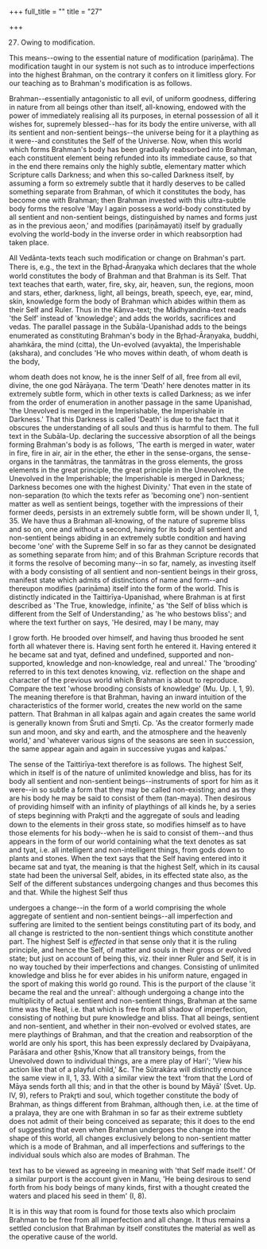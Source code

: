 +++
full_title = ""
title = "27"

+++


27. Owing to modification.

This means--owing to the essential nature of modification (pariṇāma). The modification taught in our system is not such as to introduce imperfections into the highest Brahman, on the contrary it confers on it limitless glory. For our teaching as to Brahman's modification is as follows.

 Brahman--essentially antagonistic to all evil, of uniform goodness, differing in nature from all beings other than itself, all-knowing, endowed with the power of immediately realising all its purposes, in eternal possession of all it wishes for, supremely blessed--has for its body the entire universe, with all its sentient and non-sentient beings--the universe being for it a plaything as it were--and constitutes the Self of the Universe. Now, when this world which forms Brahman's body has been gradually reabsorbed into Brahman, each constituent element being refunded into its immediate cause, so that in the end there remains only the highly subtle, elementary matter which Scripture calls Darkness; and when this so-called Darkness itself, by assuming a form so extremely subtle that it hardly deserves to be called something separate from Brahman, of which it constitutes the body, has become one with Brahman; then Brahman invested with this ultra-subtle body forms the resolve 'May I again possess a world-body constituted by all sentient and non-sentient beings, distinguished by names and forms just as in the previous aeon,' and modifies (pariṇāmayati) itself by gradually evolving the world-body in the inverse order in which reabsorption had taken place.

All Vedānta-texts teach such modification or change on Brahman's part. There is, e.g., the text in the Br̥had-Āraṇyaka which declares that the whole world constitutes the body of Brahman and that Brahman is its Self. That text teaches that earth, water, fire, sky, air, heaven, sun, the regions, moon and stars, ether, darkness, light, all beings, breath, speech, eye, ear, mind, skin, knowledge form the body of Brahman which abides within them as their Self and Ruler. Thus in the Kāṇva-text; the Mādhyandina-text reads 'the Self' instead of 'knowledge'; and adds the worlds, sacrifices and vedas. The parallel passage in the Subāla-Upanishad adds to the beings enumerated as constituting Brahman's body in the Br̥had-Āraṇyaka, buddhi, ahaṁkāra, the mind (citta), the Un-evolved (avyakta), the Imperishable (akshara), and concludes 'He who moves within death, of whom death is the body,

whom death does not know, he is the inner Self of all, free from all evil, divine, the one god Nārāyaṇa. The term 'Death' here denotes matter in its extremely subtle form, which in other texts is called Darkness; as we infer from the order of enumeration in another passage in the same Upanishad, 'the Unevolved is merged in the Imperishable, the Imperishable in Darkness.' That this Darkness is called 'Death' is due to the fact that it obscures the understanding of all souls and thus is harmful to them. The full text in the Subāla-Up. declaring the successive absorption of all the beings forming Brahman's body is as follows, 'The earth is merged in water, water in fire, fire in air, air in the ether, the ether in the sense-organs, the sense-organs in the tanmātras, the tanmātras in the gross elements, the gross elements in the great principle, the great principle in the Unevolved, the Unevolved in the Imperishable; the Imperishable is merged in Darkness; Darkness becomes one with the highest Divinity.' That even in the state of non-separation (to which the texts refer as 'becoming one') non-sentient matter as well as sentient beings, together with the impressions of their former deeds, persists in an extremely subtle form, will be shown under II, 1, 35. We have thus a Brahman all-knowing, of the nature of supreme bliss and so on, one and without a second, having for its body all sentient and non-sentient beings abiding in an extremely subtle condition and having become 'one' with the Supreme Self in so far as they cannot be designated as something separate from him; and of this Brahman Scripture records that it forms the resolve of becoming many--in so far, namely, as investing itself with a body consisting of all sentient and non-sentient beings in their gross, manifest state which admits of distinctions of name and form--and thereupon modifies (pariṇāma) itself into the form of the world. This is distinctly indicated in the Taittirīya-Upanishad, where Brahman is at first described as 'The True, knowledge, infinite,' as 'the Self of bliss which is different from the Self of Understanding,' as 'he who bestows bliss'; and where the text further on says, 'He desired, may I be many, may

 I grow forth. He brooded over himself, and having thus brooded he sent forth all whatever there is. Having sent forth he entered it. Having entered it he became sat and tyat, defined and undefined, supported and non-supported, knowledge and non-knowledge, real and unreal.' The 'brooding' referred to in this text denotes knowing, viz. reflection on the shape and character of the previous world which Brahman is about to reproduce. Compare the text 'whose brooding consists of knowledge' (Mu. Up. I, 1, 9). The meaning therefore is that Brahman, having an inward intuition of the characteristics of the former world, creates the new world on the same pattern. That Brahman in all kalpas again and again creates the same world is generally known from Śruti and Smr̥ti. Cp. 'As the creator formerly made sun and moon, and sky and earth, and the atmosphere and the heavenly world,' and 'whatever various signs of the seasons are seen in succession, the same appear again and again in successive yugas and kalpas.'

The sense of the Taittirīya-text therefore is as follows. The highest Self, which in itself is of the nature of unlimited knowledge and bliss, has for its body all sentient and non-sentient beings--instruments of sport for him as it were--in so subtle a form that they may be called non-existing; and as they are his body he may be said to consist of them (tan-maya). Then desirous of providing himself with an infinity of playthings of all kinds he, by a series of steps beginning with Prakr̥ti and the aggregate of souls and leading down to the elements in their gross state, so modifies himself as to have those elements for his body--when he is said to consist of them--and thus appears in the form of our world containing what the text denotes as sat and tyat, i.e. all intelligent and non-intelligent things, from gods down to plants and stones. When the text says that the Self having entered into it became sat and tyat, the meaning is that the highest Self, which in its causal state had been the universal Self, abides, in its effected state also, as the Self of the different substances undergoing changes and thus becomes this and that. While the highest Self thus

undergoes a change--in the form of a world comprising the whole aggregate of sentient and non-sentient beings--all imperfection and suffering are limited to the sentient beings constituting part of its body, and all change is restricted to the non-sentient things which constitute another part. The highest Self is _effected_ in that sense only that it is the ruling principle, and hence the Self, of matter and souls in their gross or evolved state; but just on account of being this, viz. their inner Ruler and Self, it is in no way touched by their imperfections and changes. Consisting of unlimited knowledge and bliss he for ever abides in his uniform nature, engaged in the sport of making this world go round. This is the purport of the clause 'it became the real and the unreal': although undergoing a change into the multiplicity of actual sentient and non-sentient things, Brahman at the same time was the Real, i.e. that which is free from all shadow of imperfection, consisting of nothing but pure knowledge and bliss. That all beings, sentient and non-sentient, and whether in their non-evolved or evolved states, are mere playthings of Brahman, and that the creation and reabsorption of the world are only his sport, this has been expressly declared by Dvaipāyana, Parāśara and other R̥shis,'Know that all transitory beings, from the Unevolved down to individual things, are a mere play of Hari'; 'View his action like that of a playful child,' &c. The Sūtrakāra will distinctly enounce the same view in II, 1, 33. With a similar view the text 'from that the Lord of Māya sends forth all this; and in that the other is bound by Māyā' (Śvet. Up. IV, 9), refers to Prakr̥ti and soul, which together constitute the body of Brahman, as things different from Brahman, although then, i.e. at the time of a pralaya, they are one with Brahman in so far as their extreme subtlety does not admit of their being conceived as separate; this it does to the end of suggesting that even when Brahman undergoes the change into the shape of this world, all changes exclusively belong to non-sentient matter which is a mode of Brahman, and all imperfections and sufferings to the individual souls which also are modes of Brahman. The

text has to be viewed as agreeing in meaning with 'that Self made itself.' Of a similar purport is the account given in Manu, 'He being desirous to send forth from his body beings of many kinds, first with a thought created the waters and placed his seed in them' (I, 8).

It is in this way that room is found for those texts also which proclaim Brahman to be free from all imperfection and all change. It thus remains a settled conclusion that Brahman by itself constitutes the material as well as the operative cause of the world.

